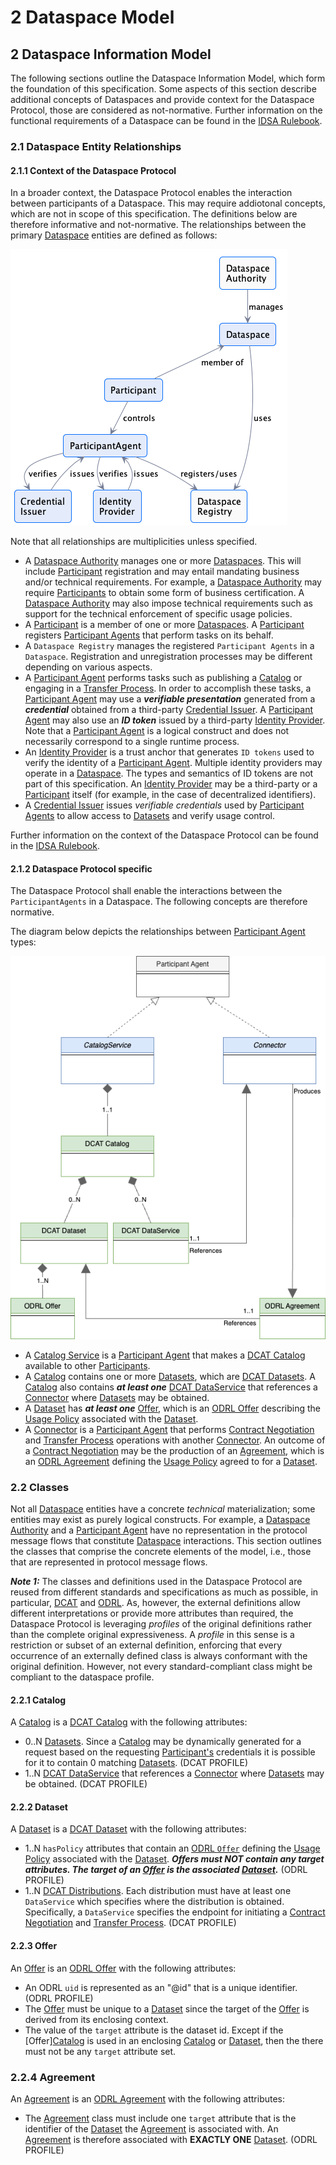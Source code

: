 # 2 Dataspace Model

## 2 Dataspace Information Model

The following sections outline the Dataspace Information Model, which form the foundation of this specification.
Some aspects of this section describe additional concepts of Dataspaces and provide context for the Dataspace Protocol,
those are considered as not-normative. Further information on the functional requirements of a Dataspace can be found in
the [IDSA Rulebook](https://docs.internationaldataspaces.org/idsa-rulebook).

### 2.1 Dataspace Entity Relationships

#### 2.1.1 Context of the Dataspace Protocol

In a broader context, the Dataspace Protocol enables the interaction between participants of
a Dataspace. This may require addiotonal concepts, which are not in scope of this specification.
The definitions below are therefore informative and not-normative.
The relationships between the primary [Dataspace](./terminology.md#dataspace) entities are defined as follows:

![](./m.dataspace.relationships.png)

Note that all relationships are multiplicities unless specified.

- A [Dataspace Authority](./terminology.md#dataspace-authority) manages one or more [Dataspaces](./terminology.md#dataspace). This will include [Participant](./terminology.md#participant) registration and may entail mandating business and/or technical requirements. For example, a [Dataspace Authority](./terminology.md#dataspace-authority) may require [Participants](./terminology.md#participant) to obtain some form of business certification. A [Dataspace Authority](./terminology.md#dataspace-authority) may also impose technical requirements such as support for the technical enforcement of specific usage policies.
- A [Participant](./terminology.md#participant) is a member of one or more [Dataspaces](./terminology.md#dataspace). A [Participant](./terminology.md#participant) registers [Participant Agents](./terminology.md#participant-agent) that perform tasks on its behalf.
- A `Dataspace Registry` manages the registered `Participant Agents` in a `Dataspace`. Registration and unregistration processes may be different depending on various aspects.
- A [Participant Agent](./terminology.md#participant-agent) performs tasks such as publishing a [Catalog](./terminology.md#catalog) or engaging in a [Transfer Process](./terminology.md#transfer-process). In order to accomplish these tasks, a [Participant Agent](./terminology.md#participant-agent) may use a _**verifiable presentation**_ generated from a _**credential**_ obtained from a third-party [Credential Issuer](./terminology.md#credential-issuer). A [Participant Agent](./terminology.md#participant-agent) may also use an _**ID token**_ issued by a third-party [Identity Provider](./terminology.md#identity-provider). Note that a [Participant Agent](./terminology.md#participant-agent) is a logical construct and does not necessarily correspond to a single runtime process.
- An [Identity Provider](./terminology.md#identity-provider) is a trust anchor that generates `ID tokens` used to verify the identity of a [Participant Agent](./terminology.md#participant-agent). Multiple identity providers may operate in a [Dataspace](./terminology.md#dataspace). The types and semantics of ID tokens are not part of this specification. An [Identity Provider](./terminology.md#identity-provider) may be a third-party or a [Participant](./terminology.md#participant) itself (for example, in the case of decentralized identifiers).
- A [Credential Issuer](./terminology.md#credential-issuer) issues _verifiable credentials_ used by [Participant Agents](./terminology.md#participant-agent) to allow access to [Datasets](./terminology.md#dataset) and verify usage control.

Further information on the context of the Dataspace Protocol can be found in the [IDSA Rulebook](https://docs.internationaldataspaces.org/idsa-rulebook).

#### 2.1.2 Dataspace Protocol specific

The Dataspace Protocol shall enable the interactions between the `ParticipantAgents` in a Dataspace.
The following concepts are therefore normative.

The diagram below depicts the relationships between [Participant Agent](./terminology.md#participant-agent) types:

![](./m.participant.entities.png)

- A [Catalog Service](./terminology.md#catalog-service) is a [Participant Agent](./terminology.md#participant-agent) that makes a [DCAT Catalog](https://www.w3.org/TR/vocab-dcat-3/#Class:Catalog) available to other [Participants](./terminology.md#participant).
- A [Catalog](./terminology.md#catalog) contains one or more [Datasets](./terminology.md#dataset), which are [DCAT Datasets](https://www.w3.org/TR/vocab-dcat-3/#Class:Dataset). A [Catalog](./terminology.md#catalog) also contains **_at least one_** [DCAT DataService](https://www.w3.org/TR/vocab-dcat-3/#Class:Data_Service) that references a [Connector](./terminology.md#connector--data-service-) where [Datasets](./terminology.md#dataset) may be obtained.
- A [Dataset](./terminology.md#dataset) has **_at least one_** [Offer](./terminology.md#offer), which is an [ODRL Offer](https://www.w3.org/TR/odrl-model/#policy-offer) describing the [Usage Policy](./terminology.md#policy) associated with the [Dataset](./terminology.md#dataset).
- A [Connector](./terminology.md#connector--data-service-) is a [Participant Agent](./terminology.md#participant-agent) that performs [Contract Negotiation](./terminology.md#contract-negotiation) and [Transfer Process](./terminology.md#transfer-process) operations with another [Connector](./terminology.md#connector--data-service-). An outcome of a [Contract Negotiation](./terminology.md#contract-negotiation) may be the production of an [Agreement](./terminology.md#agreement), which is an [ODRL Agreement](https://www.w3.org/TR/odrl-model/#policy-agreement) defining the [Usage Policy](./terminology.md#policy) agreed to for a [Dataset](./terminology.md#dataset).

### 2.2 Classes

Not all [Dataspace](./terminology.md#dataspace) entities have a concrete _technical_ materialization; some entities may exist as purely logical constructs. For example, a [Dataspace Authority](./terminology.md#dataspace-authority) and a [Participant Agent](./terminology.md#participant-agent) have no representation in the protocol message flows that constitute [Dataspace](./terminology.md#dataspace) interactions. This section outlines the classes that comprise the concrete elements of the model, i.e., those that are represented in protocol message flows.

**_Note 1:_**
The classes and definitions used in the Dataspace Protocol are reused from different standards and specifications as much as possible, in particular, [DCAT](https://www.w3.org/TR/vocab-dcat-3) and [ODRL](https://www.w3.org/TR/odrl/). As, however, the external definitions allow different interpretations or provide more attributes than required, the Dataspace Protocol is leveraging _profiles_ of the original definitions rather than the complete original expressiveness. A _profile_ in this sense is a restriction or subset of an external definition, enforcing that every occurrence of an externally defined class is always conformant with the original definition. However, not every standard-compliant class might be compliant to the dataspace profile.

#### 2.2.1 Catalog

A [Catalog](./terminology.md#catalog) is a [DCAT Catalog](https://www.w3.org/TR/vocab-dcat-3/#Class:Catalog) with the following attributes:

- 0..N [Datasets](./terminology.md#dataset). Since a [Catalog](./terminology.md#catalog) may be dynamically generated for a request based on the requesting [Participant's](./terminology.md#participant) credentials it is possible for it to contain 0 matching [Datasets](./terminology.md#dataset). (DCAT PROFILE)
- 1..N [DCAT DataService](https://www.w3.org/TR/vocab-dcat-3/#Class:Data_Service) that references a [Connector](./terminology.md#connector--data-service-) where [Datasets](./terminology.md#dataset) may be obtained. (DCAT PROFILE)

#### 2.2.2 Dataset

A [Dataset](./terminology.md#dataset) is a [DCAT Dataset](https://www.w3.org/TR/vocab-dcat-3/#Class:Dataset) with the following attributes:

- 1..N `hasPolicy` attributes that contain an [ODRL `Offer`](https://www.w3.org/TR/odrl-vocab/#term-Offer) defining the [Usage Policy](./terminology.md#policy) associated with the [Dataset](./terminology.md#dataset). **_Offers must NOT contain any target attributes. The target of an [Offer](./terminology.md#offer) is the associated [Dataset](./terminology.md#dataset)._** (ODRL PROFILE)
- 1..N [DCAT Distributions](https://www.w3.org/TR/vocab-dcat-3/#Class:Distribution). Each distribution must have at least one `DataService` which specifies where the distribution
  is obtained. Specifically, a `DataService` specifies the endpoint for initiating a [Contract Negotiation](./terminology.md#contract-negotiation) and [Transfer Process](./terminology.md#transfer-process). (DCAT PROFILE)

#### 2.2.3 Offer

An [Offer](./terminology.md#offer) is an [ODRL Offer](https://www.w3.org/TR/odrl-model/#policy-offer) with the following attributes:

- An ODRL `uid` is represented as an "@id" that is a unique identifier. (ODRL PROFILE)
- The [Offer](./terminology.md#offer) must be unique to a [Dataset](./terminology.md#dataset) since the target of the [Offer](./terminology.md#offer) is derived from its enclosing context.
- The value of the `target` attribute is the dataset id. Except if the [Offer][Catalog](./terminology.md#offer) is used in an enclosing [Catalog](./terminology.md#catalog) or [Dataset](./terminology.md#dataset), then the there must not be any `target` attribute set.

### 2.2.4 Agreement

An [Agreement](./terminology.md#agreement) is an [ODRL Agreement](https://www.w3.org/TR/odrl-model/#policy-agreement) with the following attributes:

- The [Agreement](./terminology.md#agreement) class must include one `target` attribute that is the identifier of the [Dataset](./terminology.md#dataset) the [Agreement](./terminology.md#agreement) is associated with. An [Agreement](./terminology.md#agreement) is therefore associated with **EXACTLY ONE** [Dataset](./terminology.md#dataset). (ODRL PROFILE)
